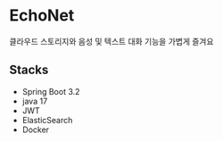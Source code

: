 # EchoNet

클라우드 스토리지와 음성 및 텍스트 대화 기능을 가볍게 즐겨요

## Stacks

- Spring Boot 3.2
- java 17
- JWT
- ElasticSearch
- Docker

